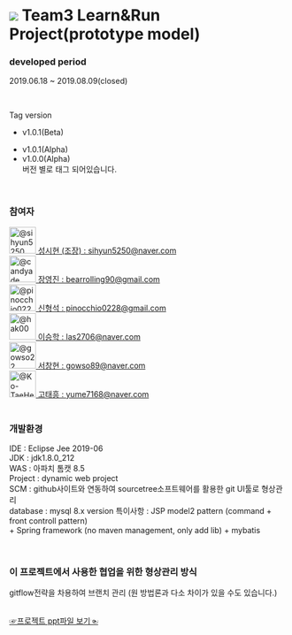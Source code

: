 ﻿# <img src="https://raw.githubusercontent.com/Learn-N-Run/Learn-Run/develop/Learn_N_Run/WebContent/3_img/large.png"> Team3 Learn&Run Project(prototype model)

### developed period
2019.06.18 ~ 2019.08.09(closed)

<BR>


Tag version<br>

+ v1.0.1(Beta)<BR>
- v1.0.1(Alpha)<BR>
- v1.0.0(Alpha)<BR>
버전 별로 태그 되어있습니다.

<BR>


### 참여자<BR>

<a class="member-avatar" data-ga-click="Orgs, go to person, location:profile people module; text:username" data-hovercard-type="user" data-hovercard-url="/hovercards?user_id=52738150" data-octo-click="hovercard-link-click" data-octo-dimensions="link_type:self" href="/orgs/Learn-N-Run/people/sihyun5250">
              <img class="avatar" src="https://avatars1.githubusercontent.com/u/52738150?s=96&amp;v=4" width="48" height="48" alt="@sihyun5250">
  성시현 (조장) : sihyun5250@naver.com
</a><BR>

<a class="member-avatar" data-ga-click="Orgs, go to person, location:profile people module; text:username" data-hovercard-type="user" data-hovercard-url="/hovercards?user_id=52738766" data-octo-click="hovercard-link-click" data-octo-dimensions="link_type:self" href="/orgs/Learn-N-Run/people/candyade">
              <img class="avatar" src="https://avatars3.githubusercontent.com/u/52738766?s=96&amp;v=4" width="48" height="48" alt="@candyade">
  장영진 : bearrolling90@gmail.com
</a><BR>

<a class="member-avatar" data-ga-click="Orgs, go to person, location:profile people module; text:username" data-hovercard-type="user" data-hovercard-url="/hovercards?user_id=52738431" data-octo-click="hovercard-link-click" data-octo-dimensions="link_type:self" href="/orgs/Learn-N-Run/people/pinocchio0228">
              <img class="avatar" src="https://avatars0.githubusercontent.com/u/52738431?s=96&amp;v=4" width="48" height="48" alt="@pinocchio0228">
  신형석 : pinocchio0228@gmail.com 
</a><BR>

<a class="member-avatar" data-ga-click="Orgs, go to person, location:profile people module; text:username" data-hovercard-type="user" data-hovercard-url="/hovercards?user_id=50770516" data-octo-click="hovercard-link-click" data-octo-dimensions="link_type:self" href="/orgs/Learn-N-Run/people/hak00">
              <img class="avatar" src="https://avatars2.githubusercontent.com/u/50770516?s=96&amp;v=4" width="48" height="48" alt="@hak00">
  이승학 : las2706@naver.com 
</a><BR>

<a class="member-avatar" data-ga-click="Orgs, go to person, location:profile people module; text:username" data-hovercard-type="user" data-hovercard-url="/hovercards?user_id=52131338" data-octo-click="hovercard-link-click" data-octo-dimensions="link_type:self" href="/orgs/Learn-N-Run/people/gowso22">
              <img class="avatar" src="https://avatars3.githubusercontent.com/u/52131338?s=96&amp;v=4" width="48" height="48" alt="@gowso22">
  서창현 : gowso89@naver.com 
</a><BR>
  
<a class="member-avatar" data-ga-click="Orgs, go to person, location:profile people module; text:username" data-hovercard-type="user" data-hovercard-url="/hovercards?user_id=48287365" data-octo-click="hovercard-link-click" data-octo-dimensions="link_type:self" href="/orgs/Learn-N-Run/people/Ko-TaeHeung">
              <img class="avatar" src="https://avatars3.githubusercontent.com/u/48287365?s=96&amp;v=4" width="48" height="48" alt="@Ko-TaeHeung">
  고태흥 : yume7168@naver.com 
</a><BR>

<BR>

### 개발환경<BR>
IDE : Eclipse Jee 2019-06<BR>
JDK : jdk1.8.0_212<BR>
WAS : 아파치 톰캣 8.5<BR>
Project : dynamic web project<BR>
SCM : github사이트와 연동하여 sourcetree소프트웨어를 활용한 git UI툴로 형상관리<BR>
database : mysql 8.x version
특이사항 : JSP model2 pattern (command + front controll pattern)<BR>
	\+ Spring framework (no maven management, only add lib) \+ mybatis<BR>

<BR>

### 이 프로젝트에서 사용한 협업을 위한 형상관리 방식
gitflow전략을 차용하여 브랜치 관리
(원 방법론과 다소 차이가 있을 수도 있습니다.)

<BR>


<a href="https://github.com/Learn-N-Run/Learn-Run/blob/develop/Documents/Learn%26Run.pdf">
  ☞프로젝트 ppt파일 보기☜
</a>
